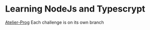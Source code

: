 # Learning NodeJs and Typescrypt

[Atelier-Prog](https://atelier-prog.github.io/)
Each challenge is on its own branch
